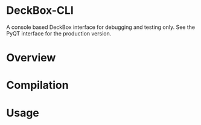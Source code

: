 # DeckBox-CLI

A console based DeckBox interface for debugging and testing only. See the PyQT interface for the production version.

# Overview

# Compilation

# Usage
